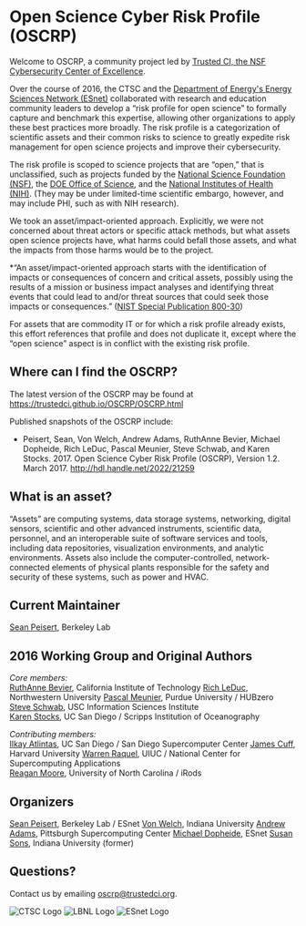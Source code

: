 # Open Science Cyber Risk Profile (OSCRP)
Welcome to OSCRP, a community project led by [Trusted CI, the NSF Cybersecurity Center of Excellence](http://trustedci.org).

Over the course of 2016, the CTSC and the [Department of Energy's Energy Sciences Network (ESnet)](https://www.es.net/) collaborated with research and education community leaders to develop a “risk profile for open science” to formally capture and benchmark this expertise, allowing other organizations to apply these best practices more broadly. The risk profile is a categorization of scientific assets and their common risks to science to greatly expedite risk management for open science projects and improve their cybersecurity.

The risk profile is scoped to science projects that are “open,” that is unclassified, such as projects funded by the [National Science Foundation (NSF)](http://nsf.gov), the [DOE Office of Science](http://science.osti.gov), and the [National Institutes of Health (NIH)](http://www.nih.gov).  (They may be under limited-time scientific embargo, however, and may include PHI, such as with NIH research).

We took an asset/impact-oriented approach.  Explicitly, we were not concerned about threat actors or specific attack methods, but what assets open science projects have, what harms could befall those assets, and what the impacts from those harms would be to the project.

*“An asset/impact-oriented approach starts with the identification of impacts or consequences of concern and critical assets, possibly using the results of a mission or business impact analyses and identifying threat events that could lead to and/or threat sources that could seek those impacts or consequences.” ([NIST Special Publication 800-30](http://nvlpubs.nist.gov/nistpubs/Legacy/SP/nistspecialpublication800-30r1.pdf))


For assets that are commodity IT or for which a risk profile already exists, this effort references that profile and does not duplicate it, except where the “open science” aspect is in conflict with the existing risk profile.

## Where can I find the OSCRP?

The latest version of the OSCRP may be found at https://trustedci.github.io/OSCRP/OSCRP.html

Published snapshots of the OSCRP include:
 * Peisert, Sean, Von Welch, Andrew Adams, RuthAnne Bevier, Michael Dopheide, Rich LeDuc, Pascal Meunier, Steve Schwab, and Karen Stocks. 2017. Open Science Cyber Risk Profile (OSCRP), Version 1.2. March 2017. http://hdl.handle.net/2022/21259

## What is an asset?
“Assets” are computing systems, data storage systems, networking, digital sensors, scientific and other advanced instruments, scientific data, personnel, and an interoperable suite of software services and tools, including data repositories, visualization environments, and analytic environments. Assets also include the computer-controlled, network-connected elements of physical plants responsible for the safety and security of these systems, such as power and HVAC.

## Current Maintainer

[Sean Peisert](https://www.cs.ucdavis.edu/~peisert/), Berkeley Lab

## 2016 Working Group and Original Authors

*Core members:*  
[RuthAnne Bevier](https://directory.caltech.edu/personnel/thanne), California Institute of Technology
[Rich LeDuc](http://www.kelleher.northwestern.edu/people/staff/item/rich-leduc), Northwestern University
[Pascal Meunier](https://hubzero.org/members/1292), Purdue University / HUBzero  
[Steve Schwab](http://www.isi.edu/people/schwab/about), USC Information Sciences Institute   
[Karen Stocks](http://orcid.org/0000-0002-1282-300X), UC San Diego / Scripps Institution of Oceanography

*Contributing members:*  
[Ilkay Atlintas](http://swat.sdsc.edu/ilkay/), UC San Diego / San Diego Supercomputer Center 
[James Cuff](http://scholar.harvard.edu/jcuff/home), Harvard University
[Warren Raquel](http://www.ncsa.illinois.edu/assets/php/directory/contact.php?contact=wraquel), UIUC / National Center for Supercomputing Applications  
[Reagan Moore](http://irods.org/2016/06/profile-of-a-data-science-pioneer-dr-reagan-moore/), University of North Carolina / iRods  

## Organizers
[Sean Peisert](https://www.cs.ucdavis.edu/~peisert/), Berkeley Lab / ESnet
[Von Welch](https://cacr.iu.edu/about/people/administration/von-welch.php), Indiana University
[Andrew Adams](https://www.psc.edu/staff/akadams), Pittsburgh Supercomputing Center
[Michael Dopheide](http://es.net/about/esnet-staff/cybersecurity/michael-dopheide/), ESnet
[Susan Sons](https://cacr.iu.edu/about/people/staff/susan-sons.php), Indiana University (former)

## Questions?

Contact us by emailing [oscrp@trustedci.org](mailto://oscrp@trustedci.org).

![CTSC Logo](https://github.com/trustedci/OSCRP/blob/master/images/CTSC.jpg) ![LBNL Logo](https://github.com/trustedci/OSCRP/blob/master/images/Berkeley_Lab_Logo_Small.png) ![ESnet Logo](https://github.com/trustedci/OSCRP/blob/master/images/esnet-logo.png)
